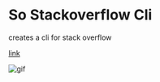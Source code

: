 # So Stackoverflow Cli

creates a cli for stack overflow

[link](https://github.com/samtay/so)

![gif](https://github.com/samtay/so/raw/master/assets/demo.gif)